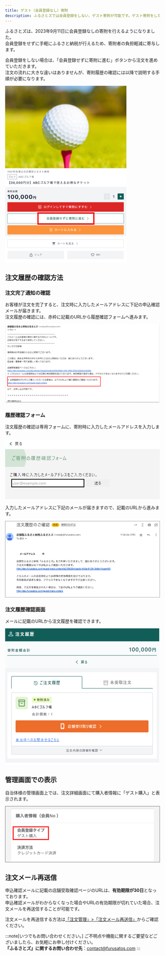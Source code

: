 ```yaml
---
title: ゲスト（会員登録なし）寄附
description: ふるさとズでは会員登録をしない、ゲスト寄附が可能です。ゲスト寄附をした場合の寄附履歴の確認方法を説明いたします。
---
```


ふるさとズは、2023年9月11日に会員登録なしの寄附を行えるようになりました。  
会員登録をせずに手軽にふるさと納税が行えるため、寄附者の負担軽減に寄与します。

会員登録をしない場合は、「会員登録せずに寄附に進む」ボタンから注文を進めていただきます。  
注文の流れに大きな違いはありませんが、寄附履歴の確認には以降で説明する手順が必要になります。

![guest_order.png](../../../assets/images/lg_guest_01.png)

## 注文履歴の確認方法

### 注文完了通知の確認
お客様が注文を完了すると、注文時に入力したメールアドレスに下記の申込確認メールが届きます。  
注文履歴の確認には、赤枠に記載のURLから履歴確認フォームへ進みます。

![guest_mail.png](../../../assets/images/lg_guest_02.png)

### 履歴確認フォーム
注文履歴の確認は専用フォームに、寄附時に入力したメールアドレスを入力します。

![guest_form.png](../../../assets/images/lg_guest_03.png)

入力したメールアドレスに下記のメールが届きますので、記載のURLから進みます。

![guest_mail02.png](../../../assets/images/lg_guest_04.png)

### 注文履歴確認画面
メールに記載のURLから注文履歴を確認できます。

![guest_history.png](../../../assets/images/lg_guest_05.png)

## 管理画面での表示

自治体様の管理画面上では、注文詳細画面にて購入者情報に「ゲスト購入」と表示されます。

![guest_admin.png](../../../assets/images/lg_guest_06.png)


## 注文メール再送信  

申込確認メールに記載の店舗受取確認ページのURLは、**有効期限が30日**となっております。  
申込確認メールがわからなくなった場合やURLの有効期限が切れていた場合、注文メールを再送信することが可能です。  

注文メールを再送信する方法は[「注文管理」>「注文メール再送信」](http://localhost:4321/lg/order/#%E6%B3%A8%E6%96%87%E3%83%A1%E3%83%BC%E3%83%AB%E5%86%8D%E9%80%81%E4%BF%A1)からご確認ください。  


:::note[いつでもお問い合わせください。]
ご不明点や機能に関するご要望などございましたら、お気軽にお申し付けください。  
**『ふるさとズ』に関するお問い合わせ先**：[contact@furusatos.com](mailto:contact@furusatos.com)
:::